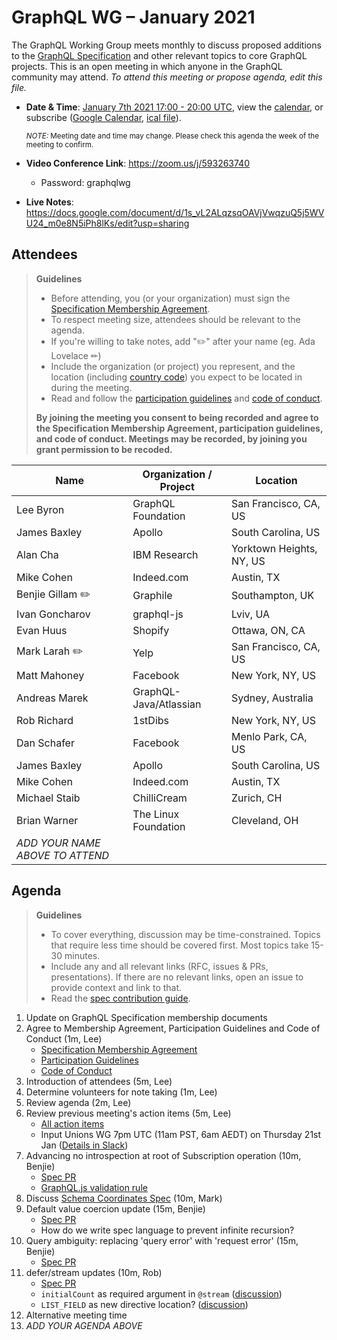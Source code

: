 # GraphQL WG – January 2021

The GraphQL Working Group meets monthly to discuss proposed additions to the
[GraphQL Specification](https://github.com/graphql/graphql-spec) and other
relevant topics to core GraphQL projects. This is an open meeting in which
anyone in the GraphQL community may attend. *To attend this meeting or propose
agenda, edit this file.*

- **Date & Time**: [January 7th 2021 17:00 - 20:00 UTC](https://www.timeanddate.com/worldclock/meetingdetails.html?year=2021&month=1&day=7&hour=17&min=0&sec=0&p1=224&p2=179&p3=136&p4=37&p5=239&p6=101&p7=152), view the [calendar](https://calendar.google.com/calendar/embed?src=linuxfoundation.org_ik79t9uuj2p32i3r203dgv5mo8%40group.calendar.google.com), or subscribe ([Google Calendar](https://calendar.google.com/calendar?cid=bGludXhmb3VuZGF0aW9uLm9yZ19pazc5dDl1dWoycDMyaTNyMjAzZGd2NW1vOEBncm91cC5jYWxlbmRhci5nb29nbGUuY29t), [ical file](https://calendar.google.com/calendar/ical/linuxfoundation.org_ik79t9uuj2p32i3r203dgv5mo8%40group.calendar.google.com/public/basic.ics)).

  <small>*NOTE:* Meeting date and time may change. Please check this agenda the week of the meeting to confirm.</small>
- **Video Conference Link**: https://zoom.us/j/593263740
  - Password: graphqlwg
- **Live Notes**: https://docs.google.com/document/d/1s_vL2ALqzsqOAVjVwqzuQ5j5WVU24_m0e8N5iPh8lKs/edit?usp=sharing


## Attendees

> **Guidelines**
> - Before attending, you (or your organization) must sign the [Specification Membership Agreement](https://github.com/graphql/foundation).
> - To respect meeting size, attendees should be relevant to the agenda.
> - If you're willing to take notes, add "✏️" after your name (eg. Ada Lovelace ✏)
> - Include the organization (or project) you represent, and the location (including [country code](https://en.wikipedia.org/wiki/List_of_ISO_3166_country_codes#Current_ISO_3166_country_codes)) you expect to be located in during the meeting.
> - Read and follow the [participation guidelines](https://github.com/graphql/graphql-wg#participation-guidelines) and [code of conduct](https://github.com/graphql/foundation/blob/master/CODE-OF-CONDUCT.md).
>
> **By joining the meeting you consent to being recorded and agree to the Specification Membership Agreement, participation guidelines, and code of conduct. Meetings may be recorded, by joining you grant permission to be recoded.**

| Name                     | Organization / Project   | Location
| ------------------------ | ------------------------ | ------------------------
| Lee Byron                | GraphQL Foundation       | San Francisco, CA, US
| James Baxley             | Apollo                   | South Carolina, US
| Alan Cha                 | IBM Research             | Yorktown Heights, NY, US
| Mike Cohen               | Indeed.com               | Austin, TX
| Benjie Gillam ✏️          | Graphile                 | Southampton, UK
| Ivan Goncharov           | graphql-js               | Lviv, UA
| Evan Huus                | Shopify                  | Ottawa, ON, CA
| Mark Larah ✏️             | Yelp                     | San Francisco, CA, US
| Matt Mahoney             | Facebook                 | New York, NY, US
| Andreas Marek            | GraphQL-Java/Atlassian   | Sydney, Australia
| Rob Richard              | 1stDibs                  | New York, NY, US
| Dan Schafer              | Facebook                 | Menlo Park, CA, US
| James Baxley             | Apollo                   | South Carolina, US
| Mike Cohen               | Indeed.com               | Austin, TX
| Michael Staib            | ChilliCream              | Zurich, CH
| Brian Warner             | The Linux Foundation     | Cleveland, OH
| *ADD YOUR NAME ABOVE TO ATTEND*


## Agenda

> **Guidelines**
> - To cover everything, discussion may be time-constrained. Topics that require less time should be covered first. Most topics take 15-30 minutes.
> - Include any and all relevant links (RFC, issues & PRs, presentations). If there are no relevant links, open an issue to provide context and link to that.
> - Read the [spec contribution guide](https://github.com/graphql/graphql-spec/blob/master/CONTRIBUTING.md).

<!--

Example agenda item:

1. Discuss moving the subscriptions proposal to stage 2 (30m, Lee)
   - [Subscriptions RFC](link.to/the-relevant/pr-or-issue-or-doc)
   - [GraphQL.js PR](github.link/to/the/project/pr)
   - [Another Relevant Link](youre.getting/the-idea.now)

-->

1. Update on GraphQL Specification membership documents
1. Agree to Membership Agreement, Participation Guidelines and Code of Conduct (1m, Lee)
   - [Specification Membership Agreement](https://github.com/graphql/foundation)
   - [Participation Guidelines](https://github.com/graphql/graphql-wg#participation-guidelines)
   - [Code of Conduct](https://github.com/graphql/foundation/blob/master/CODE-OF-CONDUCT.md)
1. Introduction of attendees (5m, Lee)
1. Determine volunteers for note taking (1m, Lee)
1. Review agenda (2m, Lee)
1. Review previous meeting's action items (5m, Lee)
   - [All action items](https://github.com/graphql/graphql-wg/issues?q=is%3Aissue+label%3A%22Action+item+%3Aclapper%3A%22)
   - Input Unions WG 7pm UTC (11am PST, 6am AEDT) on Thursday 21st Jan ([Details in Slack](https://graphql.slack.com/archives/CTECCMU57/p1608223711031900?thread_ts=1606562127.018400&cid=CTECCMU57))
1. Advancing no introspection at root of Subscription operation (10m, Benjie)
   - [Spec PR](https://github.com/graphql/graphql-spec/pull/776)
   - [GraphQL.js validation rule](https://github.com/graphql/graphql-js/pull/2861)
1. Discuss [Schema Coordinates Spec](https://github.com/graphql/graphql-spec/pull/794) (10m, Mark)
1. Default value coercion update (15m, Benjie)
   - [Spec PR](https://github.com/graphql/graphql-spec/pull/793)
   - How do we write spec language to prevent infinite recursion?
1. Query ambiguity: replacing 'query error' with 'request error' (15m, Benjie)
   - [Spec PR](https://github.com/graphql/graphql-spec/pull/803)
1. defer/stream updates (10m, Rob)
   - [Spec PR](https://github.com/graphql/graphql-spec/pull/742)
   - `initialCount` as required argument in `@stream` ([discussion](https://github.com/graphql/graphql-spec/pull/742#discussion_r527600716))
   - `LIST_FIELD` as new directive location? ([discussion](https://github.com/graphql/graphql-js/issues/2848#issuecomment-743051196))
1. Alternative meeting time 
1. *ADD YOUR AGENDA ABOVE*
